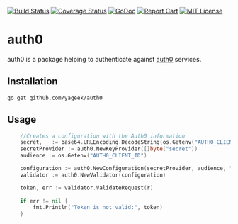 [![Build Status](https://travis-ci.org/yageek/auth0.svg?branch=develop)](https://travis-ci.org/yageek/auth0)
[![Coverage Status](https://coveralls.io/repos/github/yageek/auth0/badge.svg?branch=develop)](https://coveralls.io/github/yageek/auth0?branch=develop)
[![GoDoc](https://godoc.org/github.com/yageek/auth0?status.png)](https://godoc.org/github.com/yageek/auth0)
[![Report Cart](http://goreportcard.com/badge/yageek/auth0)](http://goreportcard.com/report/yageek/auth0)
[![MIT License](http://img.shields.io/badge/license-MIT-blue.svg?style=flat)](LICENSE)

# auth0

auth0 is a package helping to authenticate against [auth0](https://auth0.com) services.

## Installation 

```
go get github.com/yageek/auth0
```

## Usage

```go
    //Creates a configuration with the Auth0 information
    secret, _ := base64.URLEncoding.DecodeString(os.Getenv("AUTH0_CLIENT_SECRET"))
    secretProvider := auth0.NewKeyProvider([]byte("secret"))
    audience := os.Getenv("AUTH0_CLIENT_ID")

    configuration := auth0.NewConfiguration(secretProvider, audience, "https://mydomain.eu.auth0.com/", crypto.SigningMethodHS256)
	validator := auth0.NewValidator(configuration)

    token, err := validator.ValidateRequest(r)
    
    if err != nil {
        fmt.Println("Token is not valid:", token)
    }
```
